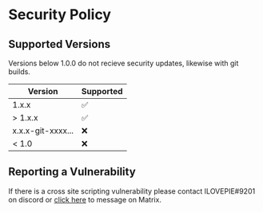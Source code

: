 # Security Policy

## Supported Versions

Versions below 1.0.0 do not recieve security updates, likewise with git builds.

| Version            | Supported          |
| ------------------ | ------------------ |
| 1.x.x              | :white_check_mark: |
| > 1.x.x            | :white_check_mark: |
| x.x.x-git-xxxx...  | :x:                |
| < 1.0              | :x:                |

## Reporting a Vulnerability

If there is a cross site scripting vulnerability please contact
ILOVEPIE#9201 on discord or [click here](https://matrix.to/#/@ilovepie:matrix.ilovepie.dev) to message on Matrix.
